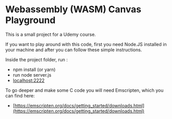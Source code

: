 # Webassembly (WASM) Canvas Playground
This is a small project for a Udemy course. 

If you want to play around with this code, first you need Node.JS installed in your machine and after you can follow these simple instructions.

Inside the project folder, run :
- npm install (or yarn)
- run node server.js
- [localhost:2222](localhost:2222)

To go deeper and make some C code you will need Emscripten, which you can find here: 

- [https://emscripten.org/docs/getting_started/downloads.html](https://emscripten.org/docs/getting_started/downloads.html)